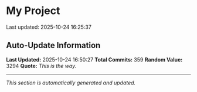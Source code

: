# My Project


Last updated: 2025-10-24 16:25:37














































































































































































































































































































































































































































































































































































































































































































































































## Auto-Update Information

**Last Updated:** 2025-10-24 16:50:27
**Total Commits:** 359
**Random Value:** 3294
**Quote:** _This is the way._

---
_This section is automatically generated and updated._